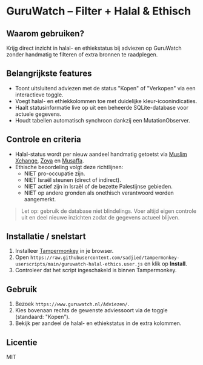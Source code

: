 # GuruWatch – Filter + Halal & Ethisch

## Waarom gebruiken?
Krijg direct inzicht in halal- en ethiekstatus bij adviezen op GuruWatch zonder handmatig te filteren of extra bronnen te raadplegen.

## Belangrijkste features
- Toont uitsluitend adviezen met de status "Kopen" of "Verkopen" via een interactieve toggle.
- Voegt halal- en ethiekkolommen toe met duidelijke kleur-icoonindicaties.
- Haalt statusinformatie live op uit een beheerde SQLite-database voor actuele gegevens.
- Houdt tabellen automatisch synchroon dankzij een MutationObserver.

## Controle en criteria
- Halal-status wordt per nieuw aandeel handmatig getoetst via [Muslim Xchange](https://muslimxchange.com/), [Zoya](https://zoya.finance/) en [Musaffa](https://musaffa.com/).
- Ethische beoordeling volgt deze richtlijnen:
  - NIET pro-occupatie zijn.
  - NIET Israël steunen (direct of indirect).
  - NIET actief zijn in Israël of de bezette Palestijnse gebieden.
  - NIET op andere gronden als onethisch verantwoord worden aangemerkt.

> Let op: gebruik de database niet blindelings. Voer altijd eigen controle uit en deel nieuwe inzichten zodat de gegevens actueel blijven.

## Installatie / snelstart
1. Installeer [Tampermonkey](https://www.tampermonkey.net/) in je browser.
2. Open `https://raw.githubusercontent.com/sadjied/tampermonkey-userscripts/main/guruwatch-halal-ethics.user.js` en klik op **Install**.
3. Controleer dat het script ingeschakeld is binnen Tampermonkey.

## Gebruik
1. Bezoek `https://www.guruwatch.nl/Adviezen/`.
2. Kies bovenaan rechts de gewenste adviessoort via de toggle (standaard: "Kopen").
3. Bekijk per aandeel de halal- en ethiekstatus in de extra kolommen.

## Licentie
MIT

